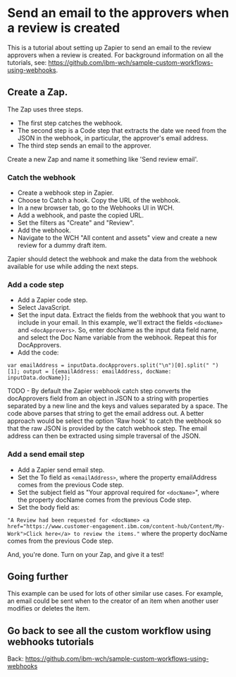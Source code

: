 # Send an email to the approvers when a review is created

This is a tutorial about setting up Zapier to send an email to the review approvers when a review is created. For background information on all the tutorials, see: https://github.com/ibm-wch/sample-custom-workflows-using-webhooks.

## Create a Zap.

The Zap uses three steps. 
- The first step catches the webhook. 
- The second step is a Code step that extracts the date we need from the  JSON in the webhook, in particular, the approver's email address. 
- The third step sends an email to the approver. 

Create a new Zap and name it something like 'Send review email'.

### Catch the webhook

- Create a webhook step in Zapier. 
- Choose to Catch a hook. Copy the URL of the webhook.
- In a new browser tab, go to the Webhooks UI in WCH. 
- Add a webhook, and paste the copied URL.
- Set the filters as "Create" and "Review". 
- Add the webhook.
- Navigate to the WCH "All content and assets" view and create a new review for a dummy draft item. 

Zapier should detect the webhook and make the data from the webhook available for use while adding the next steps. 

### Add a code step

- Add a Zapier code step.
- Select JavaScript.
- Set the input data. Extract the fields from the webhook that you want to include in your email. In this example, we'll extract the fields `<docName>` and `<docApprovers>`. So, enter docName as the input data field name, and select the Doc Name variable from the webhook. Repeat this for DocApprovers.
- Add the code:

`var emailAddress = inputData.docApprovers.split("\n")[0].split(" ")[1];
output = [{emailAddress: emailAddress, docName: inputData.docName}];`

TODO - By default the Zapier webhook catch step converts the docApprovers field from an object in JSON to a string with properties separated by a new line and the keys and values separated by a space. The code above parses that string to get the email address out. A better approach would be select the option 'Raw hook' to catch the webhook so that the raw JSON is provided by the catch webhook step. The email address can then be extracted using simple traversal of the JSON.

### Add a send email step

- Add a Zapier send email step.
- Set the To field as `<emailAddress>`, where the property emailAddress comes from the previous Code step. 
- Set the subject field as "Your approval required for `<docName>`", where the property docName comes from the previous Code step. 
- Set the body field as:

`"A Review had been requested for <docName>
<a href="https://www.customer-engagement.ibm.com/content-hub/Content/My-Work">Click here</a> to review the items."` 
where the property docName comes from the previous Code step. 

And, you're done. Turn on your Zap, and give it a test!

## Going further

This example can be used for lots of other similar use cases. For example, an email could be sent when to the creator of an item when another user modifies or deletes the item. 

## Go back to see all the custom workflow using webhooks tutorials

Back: https://github.com/ibm-wch/sample-custom-workflows-using-webhooks
